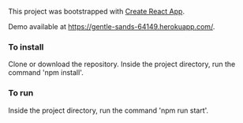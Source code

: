This project was bootstrapped with [Create React App](https://github.com/facebook/create-react-app).

Demo available at https://gentle-sands-64149.herokuapp.com/.

### To install
Clone or download the repository. Inside the project directory, run the command 'npm install'.

### To run

Inside the project directory, run the command 'npm run start'.
